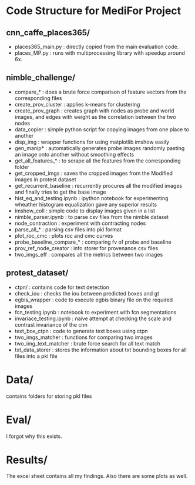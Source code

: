 Code Structure for MediFor Project
==================================
cnn_caffe_places365/
--------------------
* places365_main.py : directly copied from the main evaluation code.
* places_MP.py : runs with multiprocessing library with speedup around 6x.

nimble_challenge/
-----------------
* compare_* : does a brute force comparison of feature vectors from the corresponding files
* create_prov_cluster : applies k-means for clustering
* create_prov_graph : creates graph with nodes as probe and world images, and edges with weight as the correlation between the two nodes
* data_copier : simple python script for copying images from one place to another
* disp_img : wrapper functions for using matplotlib imshow easily
* gen_manip* : automatically generates probe images randomly pasting an image onto another without smoothing effects
* get_all_features_* : to scrape all the features from the corresponding folder
* get_cropped_imgs : saves the cropped images from the Modified images in protest dataset
* get_recurrent_baseline : recurrently procures all the modified images and finally tries to get the base image
* hist_eq_and_testing.ipynb : ipython notebook for experimenting wheather histogram equalization gave any superior results
* imshow_coll : simple code to display images given in a list
* nimble_parser.ipynb : to parse csv files from the nimble dataset 
* node_contraction : experiment with contracting nodes
* parse_all_* : parsing csv files into pkl format
* plot_roc_cmc : plots roc and cmc curves
* probe_baseline_compare_* : comparing fv of probe and baseline
* prov_ref_node_creator : info storer for provenance csv files
* two_imgs_eff : compares all the metrics between two images

protest_dataset/
----------------
* ctpn/ : contains code for text detection
* check_iou : checks the iou between predicted boxes and gt
* egbis_wrapper : code to execute egbis binary file on the required images
* fcn_testing.ipynb : notebook to experiment with fcn segmentations
* invariace_testing.ipynb : naive attempt at checking the scale and contrast invariance of the cnn
* text_box_ctpn : code to generate text boxes using ctpn
* two_imgs_matcher : functions for comparing two images
* two_img_text_matcher : brute force search for all text match
* txt_data_storer : stores the information about txt bounding boxes for all files into a pkl file

Data/
=====
contains folders for storing pkl files

Eval/
=====
I forgot why this exists. 

Results/
========
The excel sheet contains all my findings. Also there are some plots as well.
